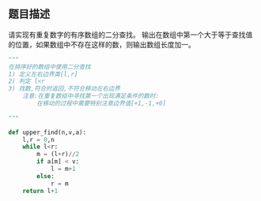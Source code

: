 ## 题目描述
请实现有重复数字的有序数组的二分查找。
输出在数组中第一个大于等于查找值的位置，如果数组中不存在这样的数，则输出数组长度加一。
```python 
"""
在排序好的数组中使用二分查找
1) 定义左右边界类[l,r]
2) 判定 l<r
3) 找数,符合时返回,不符合移动左右边界
    注意:在重复数组中寻找第一个出现满足条件的数时:
        在移动的过程中需要特别注意边界值[+1,-1,+0]
        
"""
```
```python
def upper_find(n,v,a):
    l,r = 0,n
    while l<r:
        m = (l+r)//2
        if a[m] < v:
            l = m+1
        else:
            r = m
    return l+1
```
